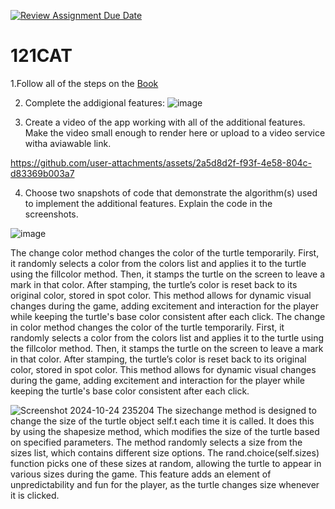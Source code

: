 [![Review Assignment Due Date](https://classroom.github.com/assets/deadline-readme-button-22041afd0340ce965d47ae6ef1cefeee28c7c493a6346c4f15d667ab976d596c.svg)](https://classroom.github.com/a/QKp42A0s)
# 121CAT

1.Follow all of the steps on the [Book](https://pltw.read.inkling.com/a/b/5310c007377c46e28d745961310f0c2e/p/93f2c351e3c34598b8b71bf2ebc40abe)

2. Complete the addigional features:
   ![image](https://github.com/user-attachments/assets/f99d7777-6fea-47e5-bf9a-fc452f835952)

3. Create a video of the app working with all of the additional features. Make the video small enough to render here or upload to a video service witha aviawable link.

https://github.com/user-attachments/assets/2a5d8d2f-f93f-4e58-804c-d83369b003a7

4. Choose two snapshots of code that demonstrate the algorithm(s) used to implement the additional features. Explain the code in the screenshots.

![image](https://github.com/user-attachments/assets/0f91a40e-4baf-4253-abcd-66ce1fc23628)

The change color method changes the color of the turtle temporarily. First, it randomly selects a color from the colors list and applies it to the turtle using the fillcolor method. Then, it stamps the turtle on the screen to leave a mark in that color. After stamping, the turtle’s color is reset back to its original color, stored in spot color. This method allows for dynamic visual changes during the game, adding excitement and interaction for the player while keeping the turtle's base color consistent after each click. The change in color method changes the color of the turtle temporarily. First, it randomly selects a color from the colors list and applies it to the turtle using the fillcolor method. Then, it stamps the turtle on the screen to leave a mark in that color. After stamping, the turtle’s color is reset back to its original color, stored in spot color. This method allows for dynamic visual changes during the game, adding excitement and interaction for the player while keeping the turtle's base color consistent after each click.

![Screenshot 2024-10-24 235204](https://github.com/user-attachments/assets/cd89d0c2-dd97-44be-9d5e-fa8f0725c118)
The sizechange method is designed to change the size of the turtle object self.t each time it is called. It does this by using the shapesize method, which modifies the size of the turtle based on specified parameters. The method randomly selects a size from the sizes list, which contains different size options. The rand.choice(self.sizes) function picks one of these sizes at random, allowing the turtle to appear in various sizes during the game. This feature adds an element of unpredictability and fun for the player, as the turtle changes size whenever it is clicked.









